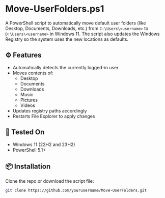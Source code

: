 # Move-UserFolders.ps1

A PowerShell script to automatically move default user folders (like Desktop, Documents, Downloads, etc.) from `C:\Users\<username>` to `D:\Users\<username>` in Windows 11. The script also updates the Windows Registry so the system uses the new locations as defaults.

## ⚙️ Features

- Automatically detects the currently logged-in user
- Moves contents of:
  - Desktop
  - Documents
  - Downloads
  - Music
  - Pictures
  - Videos
- Updates registry paths accordingly
- Restarts File Explorer to apply changes

## 🧪 Tested On

- Windows 11 (22H2 and 23H2)
- PowerShell 5.1+

## 📦 Installation

Clone the repo or download the script file:

```bash
git clone https://github.com/yourusername/Move-UserFolders.git
